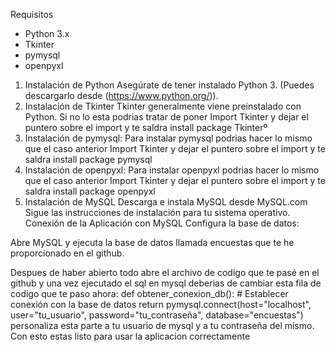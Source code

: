 Requisitos 
- Python 3.x
- Tkinter
- pymysql
- openpyxl
1. Instalación de Python Asegúrate de tener instalado Python 3. (Puedes descargarlo desde (https://www.python.org/)).
2. Instalación de Tkinter Tkinter generalmente viene preinstalado con Python. Si no lo esta podrias tratar de poner Import Tkinter y dejar el puntero sobre el import y te saldra install package Tkinterº
3. Instalación de pymysql: Para instalar pymysql podrias hacer lo mismo que el caso anterior Import Tkinter y dejar el puntero sobre el import y te saldra install package pymysql
4. Instalación de openpyxl: Para instalar openpyxl podrias hacer lo mismo que el caso anterior Import Tkinter y dejar el puntero sobre el import y te saldra install package openpyxl
5. Instalación de MySQL
Descarga e instala MySQL desde MySQL.com  Sigue las instrucciones de instalación para tu sistema operativo.
Conexión de la Aplicación con MySQL
Configura la base de datos:

Abre MySQL y ejecuta la base de datos llamada encuestas que te he proporcionado en el github.

Despues de haber abierto todo abre el archivo de codigo que te pasé en el github y una vez ejecutado el sql en mysql deberias de cambiar esta fila de codigo que te paso ahora:
def obtener_conexion_db():
    # Establecer conexión con la base de datos
    return pymysql.connect(host="localhost", user="tu_usuario", password="tu_contraseña", database="encuestas")
personaliza esta parte a tu usuario de mysql y a tu contraseña del mismo.
Con esto estas listo para usar la aplicacion correctamente
